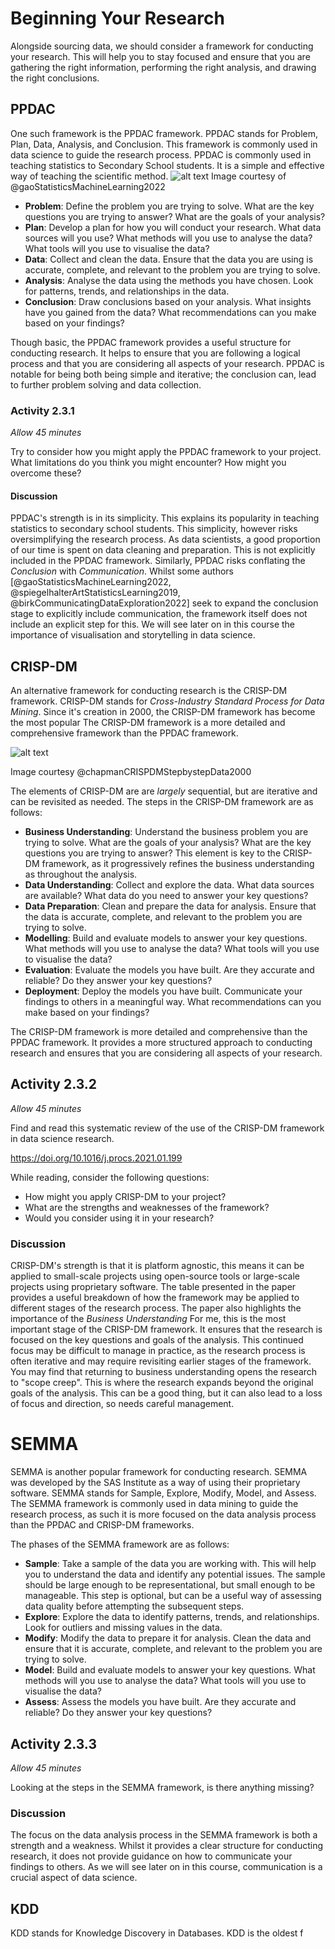 # Beginning Your Research

Alongside sourcing data, we should consider a framework for conducting your
research. This will help you to stay focused and ensure that you are gathering
the right information, performing the right analysis, and drawing the right
conclusions.

## PPDAC

One such framework is the PPDAC framework. PPDAC stands for Problem, Plan, Data,
Analysis, and Conclusion. This framework is commonly used in data science to
guide the research process. PPDAC is commonly used in teaching statistics to
Secondary School students. It is a simple and effective way of teaching the
scientific method. ![alt text](Assets/2.3/image.png) Image courtesy of
@gaoStatisticsMachineLearning2022

- **Problem**: Define the problem you are trying to solve. What are the key
  questions you are trying to answer? What are the goals of your analysis?
- **Plan**: Develop a plan for how you will conduct your research. What data
  sources will you use? What methods will you use to analyse the data? What
  tools will you use to visualise the data?
- **Data**: Collect and clean the data. Ensure that the data you are using is
  accurate, complete, and relevant to the problem you are trying to solve.
- **Analysis**: Analyse the data using the methods you have chosen. Look for
  patterns, trends, and relationships in the data.
- **Conclusion**: Draw conclusions based on your analysis. What insights have
  you gained from the data? What recommendations can you make based on your
  findings?

Though basic, the PPDAC framework provides a useful structure for conducting
research. It helps to ensure that you are following a logical process and that
you are considering all aspects of your research. PPDAC is notable for being
both being simple and iterative; the conclusion can, lead to further problem
solving and data collection.

### Activity 2.3.1

_Allow 45 minutes_

Try to consider how you might apply the PPDAC framework to your project. What
limitations do you think you might encounter? How might you overcome these?

#### Discussion

PPDAC's strength is in its simplicity. This explains its popularity in teaching
statistics to secondary school students. This simplicity, however risks
oversimplifying the research process. As data scientists, a good proportion of
our time is spent on data cleaning and preparation. This is not explicitly
included in the PPDAC framework. Similarly, PPDAC risks conflating the
_Conclusion_ with _Communication_. Whilst some authors
[@gaoStatisticsMachineLearning2022, @spiegelhalterArtStatisticsLearning2019,
@birkCommunicatingDataExploration2022] seek to expand the conclusion stage to
explicitly include communication, the framework itself does not include an
explicit step for this. We will see later on in this course the importance of
visualisation and storytelling in data science.

## CRISP-DM

An alternative framework for conducting research is the CRISP-DM framework.
CRISP-DM stands for _Cross-Industry Standard Process for Data Mining_. Since
it's creation in 2000, the CRISP-DM framework has become the most popular The
CRISP-DM framework is a more detailed and comprehensive framework than the PPDAC
framework.

![alt text](Assets/2.3/image-1.png)

Image courtesy @chapmanCRISPDMStepbystepData2000

The elements of CRISP-DM are are _largely_ sequential, but are iterative and can
be revisited as needed. The steps in the CRISP-DM framework are as follows:

- **Business Understanding**: Understand the business problem you are trying to
  solve. What are the goals of your analysis? What are the key questions you are
  trying to answer? This element is key to the CRISP-DM framework, as it
  progressively refines the business understanding as throughout the analysis.
- **Data Understanding**: Collect and explore the data. What data sources are
  available? What data do you need to answer your key questions?
- **Data Preparation**: Clean and prepare the data for analysis. Ensure that the
  data is accurate, complete, and relevant to the problem you are trying to
  solve.
- **Modelling**: Build and evaluate models to answer your key questions. What
  methods will you use to analyse the data? What tools will you use to visualise
  the data?
- **Evaluation**: Evaluate the models you have built. Are they accurate and
  reliable? Do they answer your key questions?
- **Deployment**: Deploy the models you have built. Communicate your findings to
  others in a meaningful way. What recommendations can you make based on your
  findings?

The CRISP-DM framework is more detailed and comprehensive than the PPDAC
framework. It provides a more structured approach to conducting research and
ensures that you are considering all aspects of your research.

## Activity 2.3.2

_Allow 45 minutes_

Find and read this systematic review of the use of the
CRISP-DM framework in data science research.

https://doi.org/10.1016/j.procs.2021.01.199

While reading, consider the following questions:
+ How might you apply CRISP-DM to your project?
+ What are the strengths and weaknesses of the framework?
+ Would you consider using it in your research?

### Discussion

CRISP-DM's strength is that it is platform agnostic, this means it can be
applied to small-scale projects using open-source tools or large-scale projects
using proprietary software. The table presented in the paper provides a useful
breakdown of how the framework may be applied to different stages of the
research process.  The paper also highlights the importance of the _Business Understanding_  For me, this is the most important stage of the CRISP-DM framework. It ensures that the research is focused on the key questions and goals of the analysis. This continued focus may be difficult to manage in practice, as the research process is often iterative and may require revisiting earlier stages of the framework.  You may find that returning to business understanding opens the research to "scope creep". This is where the research expands beyond the original goals of the analysis. This can be a good thing, but it can also lead to a loss of focus and direction, so needs careful management.

# SEMMA

SEMMA is another popular framework for conducting research. SEMMA was developed
by the SAS Institute as a way of using their proprietary software. SEMMA stands
for Sample, Explore, Modify, Model, and Assess. The SEMMA framework is commonly
used in data mining to guide the research process, as such it is more focused on
the data analysis process than the PPDAC and CRISP-DM frameworks.

The phases of the SEMMA framework are as follows:

- **Sample**: Take a sample of the data you are working with. This will help you
  to understand the data and identify any potential issues. The sample should be
  large enough to be representational, but small enough to be manageable. This
  step is optional, but can be a useful way of assessing data quality before
  attempting the subsequent steps.
- **Explore**: Explore the data to identify patterns, trends, and relationships.
  Look for outliers and missing values in the data.
- **Modify**: Modify the data to prepare it for analysis. Clean the data and
  ensure that it is accurate, complete, and relevant to the problem you are
  trying to solve.
- **Model**: Build and evaluate models to answer your key questions. What
  methods will you use to analyse the data? What tools will you use to visualise
  the data?
- **Assess**: Assess the models you have built. Are they accurate and reliable?
  Do they answer your key questions?

## Activity 2.3.3
_Allow 45 minutes_

Looking at the steps in the SEMMA framework, is there anything missing? 

### Discussion

The focus on the data analysis process in the SEMMA framework is both a strength
and a weakness. Whilst it provides a clear structure for conducting research, it
does not provide guidance on how to communicate your findings to others. As we
will see later on in this course, communication is a crucial aspect of data
science.

## KDD

KDD stands for Knowledge Discovery in Databases. KDD is the oldest f